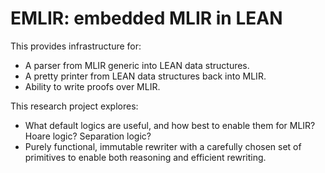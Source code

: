 # EMLIR: embedded MLIR in LEAN

This provides infrastructure for:

- A parser from MLIR generic into LEAN data structures.
- A pretty printer from LEAN data structures back into MLIR.
- Ability to write proofs over MLIR.

This research project explores:

- What default logics are useful, and how best to enable them for MLIR? Hoare logic? Separation logic?
- Purely functional, immutable rewriter with a carefully chosen set of
  primitives to enable both reasoning and efficient rewriting.

